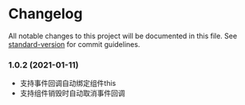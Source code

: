 # Changelog

All notable changes to this project will be documented in this file. See [standard-version](https://github.com/conventional-changelog/standard-version) for commit guidelines.

### 1.0.2 (2021-01-11)

- 支持事件回调自动绑定组件this
- 支持组件销毁时自动取消事件回调